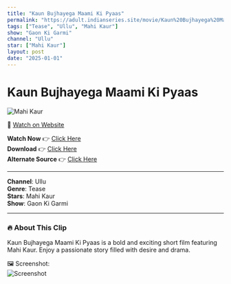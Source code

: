 ```yaml
---
title: "Kaun Bujhayega Maami Ki Pyaas"
permalink: "https://adult.indianseries.site/movie/Kaun%20Bujhayega%20Maami%20Ki%20Pyaas"
tags: ["Tease", "Ullu", "Mahi Kaur"]
show: "Gaon Ki Garmi"
channel: "Ullu"
star: ["Mahi Kaur"]
layout: post
date: "2025-01-01"
---
```


# Kaun Bujhayega Maami Ki Pyaas

![Mahi Kaur](https://shorts.desisins.com/wp-content/uploads/2025/01/Gaon-Ki-Garmi.jpg)

🔗 [Watch on Website](https://adult.indianseries.site/movie/Kaun%20Bujhayega%20Maami%20Ki%20Pyaas)

**Watch Now** 👉 [Click Here](https://adult.indianseries.site/movie/Kaun%20Bujhayega%20Maami%20Ki%20Pyaas)  
**Download** 👉 [Click Here](https://adult.indianseries.site/movie/Kaun%20Bujhayega%20Maami%20Ki%20Pyaas)  
**Alternate Source** 👉 [Click Here](https://adult.indianseries.site/movie/Kaun%20Bujhayega%20Maami%20Ki%20Pyaas)

---

**Channel**: Ullu  
**Genre**: Tease  
**Stars**: Mahi Kaur  
**Show**: Gaon Ki Garmi

---

### 🔥 About This Clip

Kaun Bujhayega Maami Ki Pyaas is a bold and exciting short film featuring Mahi Kaur. Enjoy a passionate story filled with desire and drama.
 
🖼️ Screenshot:  
![Screenshot](https://shorts.desisins.com/wp-content/uploads/2025/01/Gaon-Ki-Garmi.jpg)
